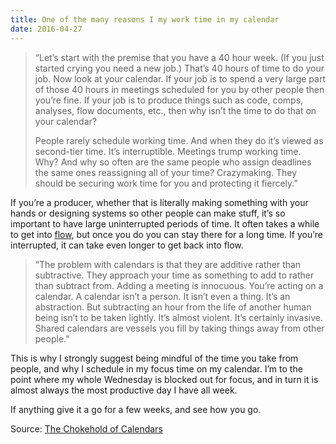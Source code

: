 ```yaml
---
title: One of the many reasons I my work time in my calendar
date: 2016-04-27
---
```


> “Let’s start with the premise that you have a 40 hour week. (If you just started crying you need a new job.) That’s 40 hours of time to do your job. Now look at your calendar. If your job is to spend a very large part of those 40 hours in meetings scheduled for you by other people then you’re fine. If your job is to produce things such as code, comps, analyses, flow documents, etc., then why isn’t the time to do that on your calendar?
>
> People rarely schedule working time. And when they do it’s viewed as second-tier time. It’s interruptible. Meetings trump working time. Why? And why so often are the same people who assign deadlines the same ones reassigning all of your time? Crazymaking. They should be securing work time for you and protecting it fiercely.”

If you’re a producer, whether that is literally making something with your hands or designing systems so other people can make stuff, it’s so important to have large uninterrupted periods of time. It often takes a while to get into [flow](https://en.wikipedia.org/wiki/Flow_%28psychology%29), but once you do you can stay there for a long time. If you’re interrupted, it can take even longer to get back into flow.

> “The problem with calendars is that they are additive rather than subtractive. They approach your time as something to add to rather than subtract from. Adding a meeting is innocuous. You’re acting on a calendar. A calendar isn’t a person. It isn’t even a thing. It’s an abstraction. But subtracting an hour from the life of another human being isn’t to be taken lightly. It’s almost violent. It’s certainly invasive. Shared calendars are vessels you fill by taking things away from other people.”

This is why I strongly suggest being mindful of the time you take from people, and why I schedule in my focus time on my calendar. I’m to the point where my whole Wednesday is blocked out for focus, and in turn it is almost always the most productive day I have all week.

If anything give it a go for a few weeks, and see how you go.

Source: [The Chokehold of Calendars](https://medium.com/@monteiro/the-chokehold-of-calendars-f70bb9221b36)
